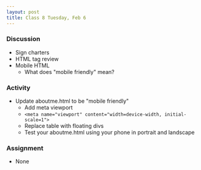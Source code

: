 ```yaml
---
layout: post
title: Class 8 Tuesday, Feb 6
---
```


### Discussion

* Sign charters
* HTML tag review
* Mobile HTML
  * What does "mobile friendly" mean?

### Activity

* Update aboutme.html to be "mobile friendly"
  * Add meta viewport
  * ```<meta name="viewport" content="width=device-width, initial-scale=1">```
  * Replace table with floating divs
  * Test your aboutme.html using your phone in portrait and landscape

### Assignment

* None
